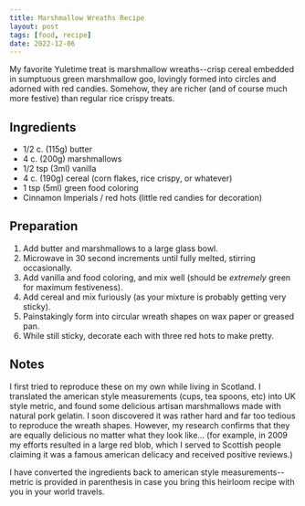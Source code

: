 ```yaml
---
title: Marshmallow Wreaths Recipe
layout: post
tags: [food, recipe]
date: 2022-12-06
---
```


My favorite Yuletime treat is marshmallow wreaths--crisp cereal embedded in sumptuous green marshmallow goo, lovingly formed into circles and adorned with red candies.
Somehow, they are richer (and of course much more festive) than regular rice crispy treats. 

## Ingredients

- 1/2 c. (115g) butter
- 4 c. (200g) marshmallows
- 1/2 tsp (3ml) vanilla
- 4 c. (190g) cereal (corn flakes, rice crispy, or whatever)
- 1 tsp (5ml) green food coloring
- Cinnamon Imperials / red hots (little red candies for decoration)

## Preparation

1. Add butter and marshmallows to a large glass bowl. 
2. Microwave in 30 second increments until fully melted, stirring occasionally. 
3. Add vanilla and food coloring, and mix well (should be *extremely* green for maximum festiveness). 
4. Add cereal and mix furiously (as your mixture is probably getting very sticky). 
5. Painstakingly form into circular wreath shapes on wax paper or greased pan. 
6. While still sticky, decorate each with three red hots to make pretty.

## Notes

I first tried to reproduce these on my own while living in Scotland. 
I translated the american style measurements (cups, tea spoons, etc) into UK style metric, and found some delicious artisan marshmallows made with natural pork gelatin. 
I soon discovered it was rather hard and far too tedious to reproduce the wreath shapes. 
However, my research confirms that they are equally delicious no matter what they look like...
(for example, in 2009 my efforts resulted in a large red blob, which I served to Scottish people claiming it was a famous american delicacy and received positive reviews.)

I have converted the ingredients back to american style measurements--metric is provided in parenthesis in case you bring this heirloom recipe with you in your world travels.
